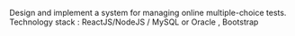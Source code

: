 Design and implement a system for managing online multiple-choice tests. 
Technology stack : ReactJS/NodeJS / MySQL or Oracle , Bootstrap
